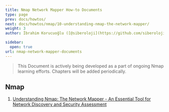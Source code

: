 ```yaml
---
title: Nmap Network Mapper How-to Documents
type: page
prev: docs/howtos/
next: docs/howtos/nmap/10-understanding-nmap-the-network-mapper/
weight: 3
author: İbrahim Korucuoğlu ([@siberoloji](https://github.com/siberoloji))

sidebar:
  open: true
url: nmap-network-mapper-documents
---
```


> This Document is actively being developed as a part of ongoing Nmap learning efforts. Chapters will be added periodically.

## Nmap

1. [Understanding Nmap: The Network Mapper - An Essential Tool for Network Discovery and Security Assessment](/understanding-nmap-network-mapper-essential-tool-network-discovery-security-assessment/)